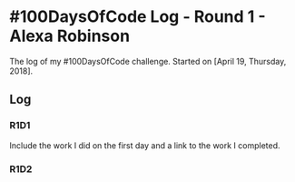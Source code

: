 # #100DaysOfCode Log - Round 1 - Alexa Robinson

The log of my #100DaysOfCode challenge. Started on [April 19, Thursday, 2018].

## Log

### R1D1 
Include the work I did on the first day and a link to the work I completed. 

### R1D2
